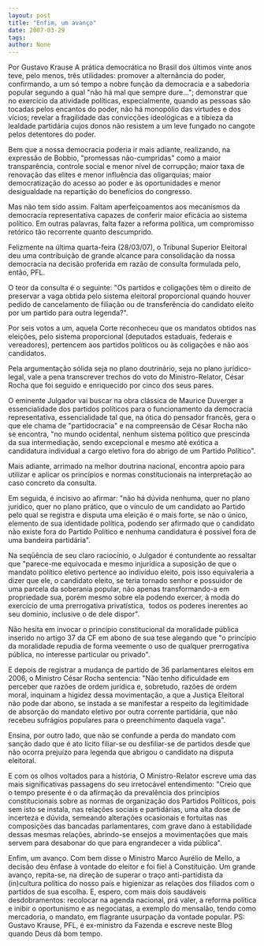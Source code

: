 ```yaml
---
layout: post
title: "Enfim, um avanço"
date: 2007-03-29
tags: 
author: None
---
```

Por Gustavo Krause
A prática democrática no Brasil dos últimos vinte anos teve, pelo menos, três utilidades: promover a alternância do poder, confirmando, a um só tempo a nobre função da democracia e a sabedoria popular segundo a qual \"não há mal que sempre dure...\"; demonstrar que no exercício da atividade políticas, especialmente, quando as pessoas são tocadas pelos encantos do poder, não há monopólio das virtudes e dos vícios; revelar a fragilidade das convicções ideológicas e a tibieza da lealdade partidária cujos donos não resistem a um leve fungado no cangote pelos detentores do poder.

Bem que a nossa democracia poderia ir mais adiante, realizando, na expressão de Bobbio, \"promessas não-cumpridas\" como a maior transparência, controle social e menor nível de corrupção; maior taxa de renovação das elites e menor influência das oligarquias; maior democratização do acesso ao poder e às oportunidades e menor desigualdade na repartição do benefícios do congresso.

Mas não tem sido assim. Faltam aperfeiçoamentos aos mecanismos da democracia representativa capazes de conferir maior eficácia ao sistema político. Em outras palavras, falta fazer a reforma política, um compromisso retórico tão recorrente quanto descumprido.

Felizmente na última quarta-feira (28/03/07), o Tribunal Superior Eleitoral deu uma contribuição de grande alcance para consolidação da nossa democracia na decisão proferida em razão de consulta formulada pelo, então, PFL.

O teor da consulta é o seguinte: \"Os partidos e coligações têm o direito de preservar a vaga obtida pelo sistema eleitoral proporcional quando houver pedido de cancelamento de filiação ou de transferência do candidato eleito por um partido para outra legenda?\". 

Por seis votos a um, aquela Corte reconheceu que os mandatos obtidos nas eleições, pelo sistema proporcional (deputados estaduais, federais e vereadores), pertencem aos partidos políticos ou às coligações e não aos candidatos. 

Pela argumentação sólida seja no plano doutrinário, seja no plano jurídico-legal, vale a pena transcrever trechos do voto do Ministro-Relator, César Rocha que foi seguido e enriquecido por cinco dos seus pares.

O eminente Julgador vai buscar na obra clássica de Maurice Duverger a essencialidade dos partidos políticos para o funcionamento da democracia representativa, essencialidade tal que, na ótica do pensador francês, gera o que ele chama de \"partidocracia\" e na compreensão de César Rocha não se encontra, \"no mundo ocidental, nenhum sistema político que prescinda da sua intermediação, sendo excepcional e mesmo até exótica a candidatura individual a cargo eletivo fora do abrigo de um Partido Político\".

Mais adiante, arrimado na melhor doutrina nacional, encontra apoio para utilizar e aplicar os princípios e normas constitucionais na interpretação ao caso concreto da consulta.

Em seguida, é incisivo ao afirmar: \"não há dúvida nenhuma, quer no plano jurídico, quer no plano prático, que o vínculo de um candidato ao Partido pelo qual se registra e disputa uma eleição é o mais forte, se não o único, elemento de sua identidade política, podendo ser afirmado que o candidato não existe fora do Partido Político e nenhuma candidatura é possível fora de uma bandeira partidária\".

Na seqüência de seu claro raciocínio, o Julgador é contundente ao ressaltar que \"parece-me equivocada e mesmo injurídica a suposição de que o mandato político eletivo pertence ao indivíduo eleito, pois isso equivaleria a dizer que ele, o candidato eleito, se teria tornado senhor e possuidor de uma parcela da soberania popular, não apenas transformando-a em propriedade sua, porém mesmo sobre ela podendo exercer, à moda do exercício de uma prerrogativa privatística,&nbsp; todos os poderes inerentes ao seu domínio, inclusive o de dele dispor\".

Não hesita em invocar o princípio constitucional da moralidade pública inserido no artigo 37 da CF em abono de sua tese alegando que \"o princípio da moralidade repudia de forma veemente o uso de qualquer prerrogativa pública, no interesse particular ou privado\". 

E depois de registrar a mudança de partido de 36 parlamentares eleitos em 2006, o Ministro César Rocha sentencia: \"Não tenho dificuldade em perceber que razões de ordem jurídica e, sobretudo, razões de ordem moral, inquinam a higidez dessa movimentação, a que a Justiça Eleitoral não pode dar abono, se instada a se manifestar a respeito da legitimidade de absorção do mandato eletivo por outra corrente partidária, que não recebeu sufrágios populares para o preenchimento daquela vaga\".

Ensina, por outro lado, que não se confunde a perda do mandato com sanção dado que é ato lícito filiar-se ou desfiliar-se de partidos desde que não ocorra prejuízo para legenda que abrigou o candidato na disputa eleitoral. 

E com os olhos voltados para a história, O Ministro-Relator escreve uma das mais significativas passagens do seu irretocável entendimento: \"Creio que o tempo presente é o da afirmação da prevalência dos princípios constitucionais sobre as normas de organização dos Partidos Políticos, pois sem isto se instala, nas relações sociais e partidárias, uma alta dose de incerteza e dúvida, semeando alterações ocasionais e fortuitas nas composições das bancadas parlamentares, com grave dano à estabilidade dessas mesmas relações, abrindo-se ensejos a movimentações que mais servem para desabonar do que para engrandecer a vida pública\".

Enfim, um avanço. Com bem disse o Ministro Marco Aurélio de Mello, a decisão deu ênfase à vontade do eleitor e foi fiel à Constituição. Um grande avanço, repita-se, na direção de superar o traço anti-partidista da (in)cultura política do nosso país e higienizar as relações dos filiados com o partidos de sua escolha. E, espero, com mais dois saudáveis desdobramentos: recolocar na agenda nacional, prá valer, a reforma política e inibir o oportunismo e as negociatas, a exemplo do mensalão, tendo como mercadoria, o mandato, em flagrante usurpação da vontade popular. 
PS: Gustavo Krause, PFL,&nbsp;é ex-ministro da Fazenda e escreve neste Blog quando Deus dá bom tempo. 